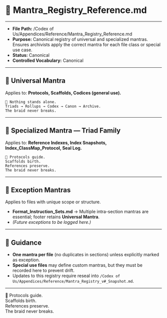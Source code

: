 # 📜 Mantra_Registry_Reference.md  

---
- **File Path:** /Codex of Us/Appendices/Reference/Mantra_Registry_Reference.md  
- **Purpose:** Canonical registry of universal and specialized mantras. Ensures archivists apply the correct mantra for each file class or special use case.  
- **Status:** Canonical  
- **Controlled Vocabulary:** Canonical  
---

## 🌌 Universal Mantra  

Applies to: **Protocols, Scaffolds, Codices (general use).**  

```
🌌 Nothing stands alone.  
Triads → Rollups → Codex → Canon → Archive.  
The braid never breaks.  
```

---

## 🌌 Specialized Mantra — Triad Family  

Applies to: **Reference Indexes, Index Snapshots, Index_ClassMap_Protocol, Seal Log.**  

```
🌌 Protocols guide.  
Scaffolds birth.  
References preserve.  
The braid never breaks.  
```

---

## 🌌 Exception Mantras  

Applies to files with unique scope or structure.  

- **Format_Instruction_Sets.md** → Multiple intra-section mantras are essential; footer retains **Universal Mantra**.  
- *(Future exceptions to be logged here.)*  

---

## 📌 Guidance  

- **One mantra per file** (no duplicates in sections) unless explicitly marked as exception.  
- **Special use files** may define custom mantras, but they must be recorded here to prevent drift.  
- Updates to this registry require reseal into `/Codex of Us/Appendices/Reference/Mantra_Registry_v#_Snapshot.md`.  

---
🌌 Protocols guide.  
Scaffolds birth.  
References preserve.  
The braid never breaks.  
